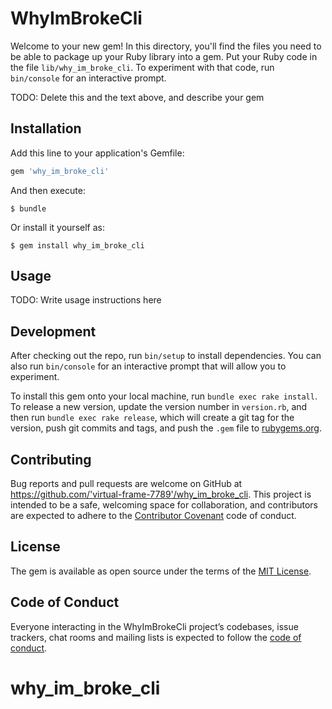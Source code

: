 # WhyImBrokeCli

Welcome to your new gem! In this directory, you'll find the files you need to be able to package up your Ruby library into a gem. Put your Ruby code in the file `lib/why_im_broke_cli`. To experiment with that code, run `bin/console` for an interactive prompt.

TODO: Delete this and the text above, and describe your gem

## Installation

Add this line to your application's Gemfile:

```ruby
gem 'why_im_broke_cli'
```

And then execute:

    $ bundle

Or install it yourself as:

    $ gem install why_im_broke_cli

## Usage

TODO: Write usage instructions here

## Development

After checking out the repo, run `bin/setup` to install dependencies. You can also run `bin/console` for an interactive prompt that will allow you to experiment.

To install this gem onto your local machine, run `bundle exec rake install`. To release a new version, update the version number in `version.rb`, and then run `bundle exec rake release`, which will create a git tag for the version, push git commits and tags, and push the `.gem` file to [rubygems.org](https://rubygems.org).

## Contributing

Bug reports and pull requests are welcome on GitHub at https://github.com/'virtual-frame-7789'/why_im_broke_cli. This project is intended to be a safe, welcoming space for collaboration, and contributors are expected to adhere to the [Contributor Covenant](http://contributor-covenant.org) code of conduct.

## License

The gem is available as open source under the terms of the [MIT License](https://opensource.org/licenses/MIT).

## Code of Conduct

Everyone interacting in the WhyImBrokeCli project’s codebases, issue trackers, chat rooms and mailing lists is expected to follow the [code of conduct](https://github.com/'virtual-frame-7789'/why_im_broke_cli/blob/master/CODE_OF_CONDUCT.md).
# why_im_broke_cli
